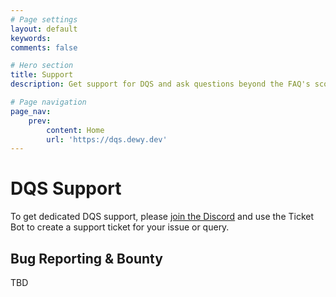 ```yaml
---
# Page settings
layout: default
keywords:
comments: false

# Hero section
title: Support
description: Get support for DQS and ask questions beyond the FAQ's scope.

# Page navigation
page_nav:
    prev:
        content: Home
        url: 'https://dqs.dewy.dev'
---
```


# DQS Support

To get dedicated DQS support, please [join the Discord](https://discord.gg/8mWZqv5) and use the Ticket Bot to create a support ticket for your issue or query.

## Bug Reporting & Bounty

TBD